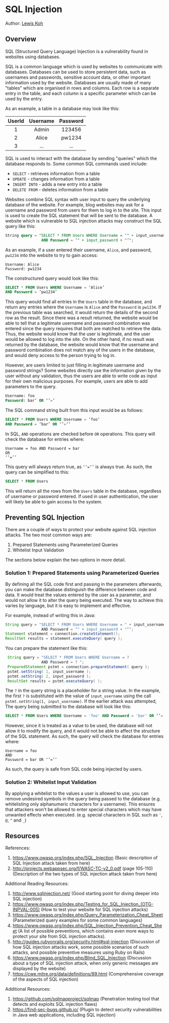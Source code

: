 # SQL Injection

Author: [Lewis Koh](https://github.com/nus-cs3281/2018/blob/master/students/lewisKoh/lewisKoh-Resume.md)

## Overview

SQL (Structured Query Language) Injection is a vulnerability found in websites using databases.

SQL is a common language which is used by websites to communicate with databases. Databases can be used to store persistent data, such as usernames and passwords, sensitive account data, or other important information used by the website. Databases are usually made of many "tables" 
which are organised in rows and columns. Each row is a separate entry in the table, and each column is a specific parameter which can be used by the entry.

As an example, a table in a database may look like this:

|   UserId   |    Username   |Password|
|:----------:|:-------------:|:------:|
|      1     |     Admin     | 123456 |
|      2     |     Alice     | pw1234 |
|      3     |      ...      |   ...  |


SQL is used to interact with the database by sending "queries" which the database responds to. Some common SQL commands used include: 
* `SELECT` - retrieves information from a table
* `UPDATE` - changes information from a table
* `INSERT INTO` - adds a new entry into a table
* `DELETE FROM` - deletes information from a table

Websites combine SQL syntax with user input to query the underlying database of the website. For example, blog websites may ask for a username and password from users for them to log in to the site. This input is used to create the SQL statement that will be sent to the database. A website which is vulnerable to SQL injection attacks may construct the SQL query like this:

```sql
String query = "SELECT * FROM Users WHERE Username = ‘" + input_username +"’ 
                AND Password = ‘" + input_password + "’";
```

As an example, if a user entered their username, `Alice`, and password, `pw1234` into the website to try to gain access:

```
Username: Alice
Password: pw1234
```

The constructured query would look like this:

```sql
SELECT * FROM Users WHERE Username = ‘Alice’ 
AND Password = ‘pw1234’
```

This query would find all entries in the `Users` table in the database, and return any entries where the `Username` is `Alice` and the `Password` is `pw1234`. If the previous table was searched, it would return the details of the second row as the result. Since there was a result returned, the website would be able to tell that a legitimate username and password combination was entered since the query requires that both are matched to retrieve the data. Thus, the website would know that the user is legitimate, and the user would be allowed to log into the site. On the other hand, if no result was returned by the database, the website would know that the username and password combination does not match any of the users in the database, and would deny access to the person trying to log in.


However, are users limited to just filling in legitimate username and password strings? Some websites directly use the information given by the user without any validation, thus the users are able to write code as input for their own malicious purposes. For example, users are able to add parameters to the query.

```sql
Username: foo
Password: bar’ OR ‘’=’
```

The SQL command string built from this input would be as follows:

```sql
SELECT * FROM Users WHERE Username = ‘foo’ 
AND Password = ‘bar’ OR ‘’=’’
```

In SQL, `AND` operations are checked before `OR` operations.
This query will check the database for entries where:

```
Username = foo AND Password = bar
OR
‘’=’’
```

This query will always return true, as `‘’=’’` is always true.
As such, the query can be simplified to this:

```sql
SELECT * FROM Users
```

This will return all the rows from the `Users` table in the database, regardless of username or password entered. If used in user authentication, the user will likely be able to gain access to the system.


## Preventing SQL Injection

There are a couple of ways to protect your website against SQL injection attacks. The two most common ways are:
1. Prepared Statements using Parameterized Queries
1. Whitelist Input Validation

The sections below explain the two options in more detail.

### Solution 1: Prepared Statements using Parameterized Queries

By defining all the SQL code first and passing in the parameters afterwards, you can make the database distinguish the difference between code and data. It would treat the values entered by the user as a parameter, and would not allow it to alter the query being executed. The way to achieve this varies by language, but it is easy to implement and effective.

For example, instead of writing this in Java:

```java
String query = "SELECT * FROM Users WHERE Username = " + input_username +"’ 
                AND Password = ‘" + input_password + "’";
Statement statement = connection.createStatement();
ResultSet results = statement.executeQuery( query );
```

You can prepare the statement like this:

```java
 String query = "SELECT * FROM Users WHERE Username = ? 
                AND Password = ? ";
 PreparedStatement pstmt = connection.prepareStatement( query );
 pstmt.setString( 1, input_username ); 
 pstmt.setString( 2, input_password );
 ResultSet results = pstmt.executeQuery( );
```

The `?` in the query string is a placeholder for a string value. In the example, the first `?` is substituted with the value of `input_username` using the call `pstmt.setString(1, input_username)`. If the earlier attack was attempted, The query being submitted to the database will look like this:

```sql
SELECT * FROM Users WHERE Username = 'foo' AND Password = 'bar' OR ‘’=’’
```

However, since it is treated as a value to be used, the database will not allow it to modify the query, and it would not be able to affect the structure of the SQL statement. As such, the query will check the database for entries where:

```
Username = foo
AND 
Password = bar OR ‘’=’’
```

As such, the query is safe from SQL code being injected by users.


### Solution 2: Whitelist Input Validation

By applying a whitelist to the values a user is allowed to use, you can remove undesired symbols in the query being passed to the database 
(e.g. whitelisting only alphanumeric characters for a username). This ensures that attackers won't be allowed to enter special characters 
which may have unwanted effects when executed. (e.g. special characters in SQL such as `'`, `@`, `^` and `_`)


## Resources

References:

1. https://www.owasp.org/index.php/SQL_Injection
(Basic description of SQL Injection attack taken from here)
1. http://projects.webappsec.org/f/WASC-TC-v2_0.pdf (page 105-110)
(Description of the two types of SQL injection attack taken from here)

Additional Reading Resources:

1. http://www.sqlinjection.net/
(Good starting point for diving deeper into SQL injection)
1. https://www.owasp.org/index.php/Testing_for_SQL_Injection_(OTG-INPVAL-005)
(How to test your website for SQL injection attacks)
1. https://www.owasp.org/index.php/Query_Parameterization_Cheat_Sheet
(Parameterized query examples for some common languages)
1. https://www.owasp.org/index.php/SQL_Injection_Prevention_Cheat_Sheet
(A list of possible preventions, which contains even more ways to protect your site from SQL injection attacks).
1. http://guides.rubyonrails.org/security.html#sql-injection
(Discussion of how SQL injection attacks work, some possible scenarios of such attacks, and possible preventive measures using Ruby on Rails)
1. https://www.owasp.org/index.php/Blind_SQL_Injection
(Discussion about a type of SQL injection attack, when only generic messages are displayed by the website)
1. https://cwe.mitre.org/data/definitions/89.html
(Comprehensive coverage of the aspects of SQL injection)

Additional Resources:

1. https://github.com/sqlmapproject/sqlmap
(Penetration testing tool that detects and exploits SQL injection flaws)
1. https://find-sec-bugs.github.io/
(Plugin to detect security vulnerabilities in Java web applications, including SQL injection)